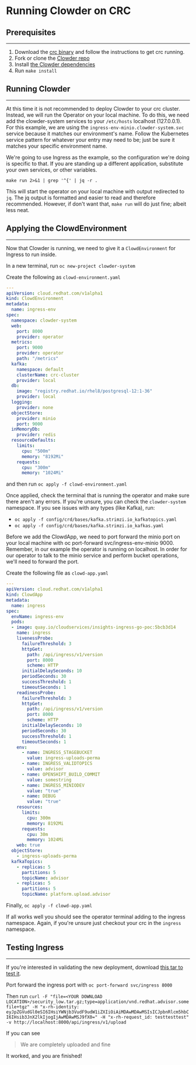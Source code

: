 # Running Clowder on CRC 

## Prerequisites
-----------------
1. Download the [crc binary](https://developers.redhat.com/products/codeready-containers/overview) and follow the instructions to get crc running.
2. Fork or clone the [Clowder repo](https://github.com/RedHatInsights/clowder)
3. Install [the Clowder dependencies](https://github.com/RedHatInsights/clowder#dependencies)
4. Run `make install`


## Running Clowder
-------------------
At this time it is not recommended to deploy Clowder to your crc cluster. Instead, we will run the Operator on your local machine. To do this, we need add the clowder-system services to your `/etc/hosts` localhost (127.0.0.1). For this example, we are using the `ingress-env-minio.clowder-system.svc` service because it matches our environment's name. Follow the Kubernetes service pattern for whatever your entry may need to be; just be sure it matches your specific environment name. 

We're going to use Ingress as the example, so the configuration we're doing is specific to that. If you are standing up a different application, substitute your own services, or other variables. 

`make run 2>&1 | grep '^{' | jq -r .`

This will start the operator on your local machine with output redirected to `jq`. The jq output is formatted and easier to read and therefore recommended. However, if don't want that, `make run` will do just fine; albeit less neat. 

## Applying the ClowdEnvironment
---------------------------------
Now that Clowder is running, we need to give it a `ClowdEnvironment` for Ingress to run inside. 

In a new terminal, run `oc new-project clowder-system`

Create the following as `clowd-environment.yaml`

``` yaml
---
apiVersion: cloud.redhat.com/v1alpha1
kind: ClowdEnvironment
metadata:
  name: ingress-env
spec:
  namespace: clowder-system
  web:
    port: 8000
    provider: operator
  metrics:
    port: 9000
    provider: operator
    path: "/metrics"
  kafka:
    namespace: default
    clusterName: crc-cluster
    provider: local
  db:
    image: "registry.redhat.io/rhel8/postgresql-12:1-36"
    provider: local
  logging:
    provider: none
  objectStore:
    provider: minio
    port: 9000
  inMemoryDb:
    provider: redis
  resourceDefaults:
    limits: 
      cpu: "500m"
      memory: "8192Mi"
    requests:
      cpu: "300m"
      memory: "1024Mi"
```

and then run `oc apply -f clowd-environment.yaml`

Once applied, check the terminal that is running the operator and make sure there aren't any errors. If you're unsure, you can check the `clowder-system` namespace. If you see issues with any types (like Kafka), run:
* `oc apply -f config/crd/bases/kafka.strimzi.io_kafkatopics.yaml`
* `oc apply -f config/crd/bases/kafka.strimzi.io_kafkas.yaml`

Before we add the ClowdApp, we need to port forward the minio port on your local machine with oc port-forward svc/ingress-env-minio 9000. Remember, in our example the operator is running on localhost. In order for our operator to talk to the minio service and perform bucket operations, we'll need to forward the port. 

Create the following file as `clowd-app.yaml` 


``` yaml
---
apiVersion: cloud.redhat.com/v1alpha1
kind: ClowdApp
metadata:
  name: ingress
spec:
  envName: ingress-env 
  pods:
  - image: quay.io/cloudservices/insights-ingress-go-poc:5bcb3d14
    name: ingress
    livenessProbe:
      failureThreshold: 3
      httpGet:
        path: /api/ingress/v1/version
        port: 8000
        scheme: HTTP
      initialDelaySeconds: 10
      periodSeconds: 30
      successThreshold: 1
      timeoutSeconds: 1
    readinessProbe:
      failureThreshold: 3
      httpGet:
        path: /api/ingress/v1/version
        port: 8000
        scheme: HTTP
      initialDelaySeconds: 10
      periodSeconds: 30
      successThreshold: 1
      timeoutSeconds: 1
    env:
      - name: INGRESS_STAGEBUCKET
        value: ingress-uploads-perma
      - name: INGRESS_VALIDTOPICS
        value: advisor
      - name: OPENSHIFT_BUILD_COMMIT
        value: somestring
      - name: INGRESS_MINIODEV
        value: "true"
      - name: DEBUG
        value: "true"
    resources:
      limits:
        cpu: 300m
        memory: 8192Mi
      requests:
        cpu: 30m
        memory: 1024Mi
    web: true
  objectStore:
    - ingress-uploads-perma
  kafkaTopics:
    - replicas: 5
      partitions: 5
      topicName: advisor
    - replicas: 5
      partitions: 5
      topicName: platform.upload.advisor

```

Finally, `oc apply -f clowd-app.yaml`

If all works well you should see the operator terminal adding to the ingress namespace. Again, if you're unsure just checkout your crc in the `ingress` namespace. 

## Testing Ingress
-------------------

If you're interested in validating the new deployment, download [this tar to test it](https://gitlab.cee.redhat.com/insights-qe/iqe-core/-/blob/master/iqe/data/advisor_archives/security_low.tar.gz). 

Port forward the ingress port with `oc port-forward svc/ingress 8000`

Then run `curl -F "file=<YOUR DOWNLOAD LOCATION>/security_low.tar.gz;type=application/vnd.redhat.advisor.somefile+tgz" -H "x-rh-identity: eyJpZGVudGl0eSI6IHsiYWNjb3VudF9udW1iZXIiOiAiMDAwMDAwMSIsICJpbnRlcm5hbCI6IHsib3JnX2lkIjogIjAwMDAwMSJ9fX0=" -H "x-rh-request_id: testtesttest" -v http://localhost:8000/api/ingress/v1/upload`

If you can see 
> We are completely uploaded and fine

It worked, and you are finished!